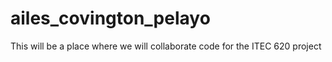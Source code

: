 # ailes_covington_pelayo
This will be a place where we will collaborate code for the ITEC 620 project
